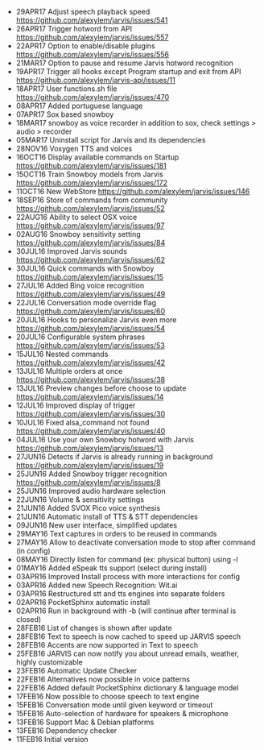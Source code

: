 - 29APR17 Adjust speech playback speed https://github.com/alexylem/jarvis/issues/541 
- 26APR17 Trigger hotword from API https://github.com/alexylem/jarvis/issues/557
- 22APR17 Option to enable/disable plugins https://github.com/alexylem/jarvis/issues/556
- 21MAR17 Option to pause and resume Jarvis hotword recognition
- 19APR17 Trigger all hooks except Program startup and exit from API https://github.com/alexylem/jarvis-api/issues/11
- 18APR17 User functions.sh file https://github.com/alexylem/jarvis/issues/470
- 08APR17 Added portuguese language
- 07APR17 Sox based snowboy
- 18MAR17 snowboy as voice recorder in addition to sox, check settings > audio > recorder
- 05MAR17 Uninstall script for Jarvis and its dependencies
- 28NOV16 Voxygen TTS and voices
- 16OCT16 Display available commands on Startup https://github.com/alexylem/jarvis/issues/181
- 15OCT16 Train Snowboy models from Jarvis https://github.com/alexylem/jarvis/issues/172
- 11OCT16 New WebStore https://github.com/alexylem/jarvis/issues/146
- 18SEP16 Store of commands from community https://github.com/alexylem/jarvis/issues/52
- 22AUG16 Ability to select OSX voice https://github.com/alexylem/jarvis/issues/97
- 02AUG16 Snowboy sensitivity setting https://github.com/alexylem/jarvis/issues/84
- 30JUL16 Improved Jarvis sounds https://github.com/alexylem/jarvis/issues/62
- 30JUL16 Quick commands with Snowboy https://github.com/alexylem/jarvis/issues/15
- 27JUL16 Added Bing voice recognition https://github.com/alexylem/jarvis/issues/49
- 22JUL16 Conversation mode override flag https://github.com/alexylem/jarvis/issues/60
- 20JUL16 Hooks to personalize Jarvis even more https://github.com/alexylem/jarvis/issues/54
- 20JUL16 Configurable system phrases https://github.com/alexylem/jarvis/issues/53
- 15JUL16 Nested commands https://github.com/alexylem/jarvis/issues/42
- 13JUL16 Multiple orders at once https://github.com/alexylem/jarvis/issues/38
- 13JUL16 Preview changes before choose to update https://github.com/alexylem/jarvis/issues/14
- 12JUL16 Improved display of trigger https://github.com/alexylem/jarvis/issues/30
- 10JUL16 Fixed alsa_command not found https://github.com/alexylem/jarvis/issues/40
- 04JUL16 Use your own Snowboy hotword with Jarvis https://github.com/alexylem/jarvis/issues/13
- 27JUN16 Detects if Jarvis is already running in background https://github.com/alexylem/jarvis/issues/19
- 25JUN16 Added Snowboy trigger recognition https://github.com/alexylem/jarvis/issues/8
- 25JUN16 Improved audio hardware selection
- 22JUN16 Volume & sensitivity settings
- 21JUN16 Added SVOX Pico voice synthesis
- 21JUN16 Automatic install of TTS & STT dependencies
- 09JUN16 New user interface, simplified updates
- 29MAY16 Text captures in orders to be reused in commands
- 27MAY16 Allow to deactivate conversation mode to stop after command (in config)
- 08MAY16 Directly listen for command (ex: physical button) using -l
- 01MAY16 Added eSpeak tts support (select during install)
- 03APR16 Improved Install process with more interactions for config
- 03APR16 Added new Speech Recognition: Wit.ai
- 03APR16 Restructured stt and tts engines into separate folders
- 02APR16 PocketSphinx automatic install
- 02APR16 Run in background with -b (will continue after terminal is closed)
- 28FEB16 List of changes is shown after update
- 28FEB16 Text to speech is now cached to speed up JARVIS speech
- 28FEB16 Accents are now supported in Text to speech
- 25FEB16 JARVIS can now notify you about unread emails, weather, highly customizable
- 23FEB16 Automatic Update Checker
- 22FEB16 Alternatives now possible in voice patterns
- 22FEB16 Added default PocketSphinx dictionary & language model
- 17FEB16 Now possible to choose speech to text engine
- 15FEB16 Conversation mode until given keyword or timeout
- 15FEB16 Auto-selection of hardware for speakers & microphone
- 13FEB16 Support Mac & Debian platforms
- 13FEB16 Dependency checker
- 11FEB16 Initial version
